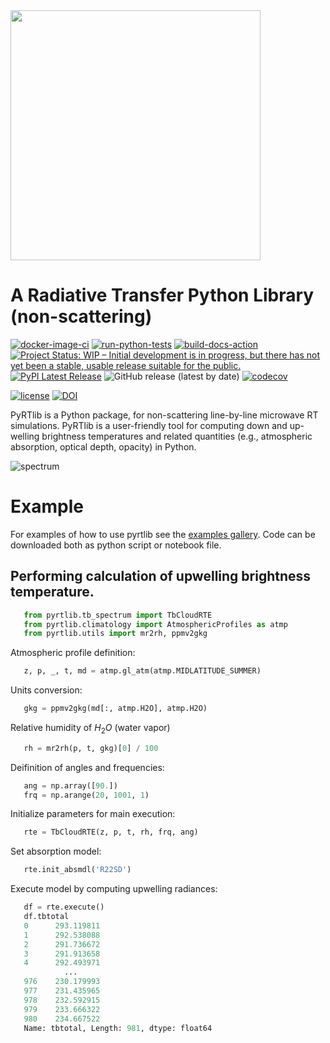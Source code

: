 <img align="" src="https://raw.githubusercontent.com/SatCloP/pyrtlib/main/resources/logo/logo_large_new.png" width="400">

# A Radiative Transfer Python Library (non-scattering)

[![docker-image-ci](https://github.com/SatCloP/pyrtlib/workflows/docker-image-ci/badge.svg)](https://github.com/SatCloP/pyrtlib/actions/workflows/docker-image.yml)
[![run-python-tests](https://github.com/SatCloP/pyrtlib/workflows/run-python-tests/badge.svg)](https://github.com/SatCloP/pyrtlib/actions/workflows/ci.yml)
[![build-docs-action](https://github.com/SatCloP/pyrtlib/workflows/build-docs-action/badge.svg)](https://github.com/SatCloP/pyrtlib/actions/workflows/build_docs.yml)
[![Project Status: WIP – Initial development is in progress, but there has not yet been a stable, usable release suitable for the public.](https://www.repostatus.org/badges/latest/active.svg)](https://www.repostatus.org/#active)
[![PyPI Latest Release](https://img.shields.io/pypi/v/pyrtlib.svg)](https://pypi.org/project/pyrtlib/)
![GitHub release (latest by date)](https://img.shields.io/github/v/release/SatCloP/pyrtlib?display_name=tag)
[![codecov](https://codecov.io/gh/SatCloP/pyrtlib/branch/main/graph/badge.svg?token=7DV4B4U1OZ)](https://codecov.io/gh/SatCloP/pyrtlib)
<!--[![GitHub commits since tagged version](https://img.shields.io/github/commits-since/SatCloP/pyrtlib/v1.0.0)](https://github.com/SatCloP/pyrtlib/commits/) -->
[![license](https://img.shields.io/github/license/SatCloP/pyrtlib.svg)](https://github.com/SatCloP/pyrtlib/blob/main/LICENSE)
[![DOI](https://zenodo.org/badge/345925671.svg)](https://zenodo.org/badge/latestdoi/345925671)

<!--[![GitHub commit](https://img.shields.io/github/last-commit/slarosa/pyrtlib)](https://github.com/SatCloP/pyrtlib/commits/main)-->
<!-- [![license](https://img.shields.io/github/license/slarosa/pyrtlib.svg)](https://github.com/SatCloP/pyrtlib/blob/main/LICENSE.md) -->

PyRTlib is a Python package, for non-scattering line-by-line microwave RT simulations. PyRTlib is a user-friendly tool for computing down and up-welling brightness temperatures and related quantities (e.g., atmospheric absorption, optical depth, opacity) in Python.

![spectrum](https://raw.githubusercontent.com/SatCloP/pyrtlib/main/resources/spectrum_r22.jpeg)

# Example

For examples of how to use pyrtlib see the [examples gallery](https://satclop.github.io/pyrtlib/en/main/examples/index.html). Code can be downloaded both as python script or notebook file.

## Performing calculation of upwelling brightness temperature.

```python
   from pyrtlib.tb_spectrum import TbCloudRTE
   from pyrtlib.climatology import AtmosphericProfiles as atmp
   from pyrtlib.utils import mr2rh, ppmv2gkg
```
Atmospheric profile definition:

```python   
   z, p, _, t, md = atmp.gl_atm(atmp.MIDLATITUDE_SUMMER)
```

Units conversion:

```python 
   gkg = ppmv2gkg(md[:, atmp.H2O], atmp.H2O)
```
Relative humidity of $H_2O$ (water vapor)

```python
   rh = mr2rh(p, t, gkg)[0] / 100
```
Deifinition of angles and frequencies:

```python 
   ang = np.array([90.])
   frq = np.arange(20, 1001, 1)
```
Initialize parameters for main execution:

```python 
   rte = TbCloudRTE(z, p, t, rh, frq, ang)
```
Set absorption model:

```python 
   rte.init_absmdl('R22SD')
```
Execute model by computing upwelling radiances:

```python 
   df = rte.execute()
   df.tbtotal
   0      293.119811
   1      292.538088
   2      291.736672
   3      291.913658
   4      292.493971
            ...    
   976    230.179993
   977    231.435965
   978    232.592915
   979    233.666322
   980    234.667522
   Name: tbtotal, Length: 981, dtype: float64
```
